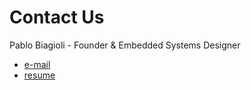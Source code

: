 Contact Us
===========

Pablo Biagioli - Founder & Embedded Systems Designer
- [e-mail](mailto:pabiagioli@gmail.com)
- [resume](assets/assets/contact/Pablo_Biagioli_Resume.pdf)